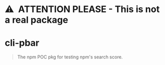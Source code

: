 # ⚠️ &nbsp;ATTENTION PLEASE - This is not a real package

# cli-pbar

> The npm POC pkg for testing npm's search score.
